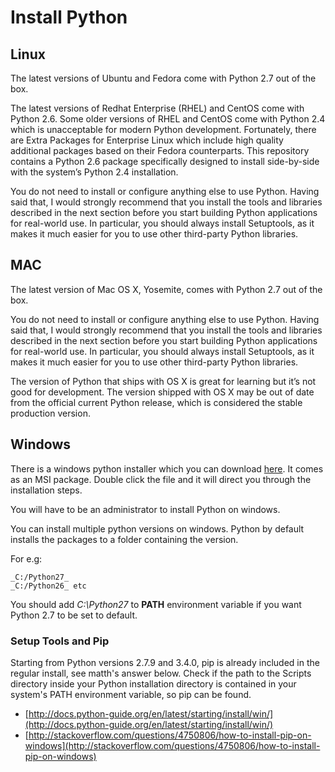# Install Python

## Linux

The latest versions of Ubuntu and Fedora come with Python 2.7 out of the box.

The latest versions of Redhat Enterprise (RHEL) and CentOS come with Python 2.6. Some older versions of RHEL and CentOS come with Python 2.4 which is unacceptable for modern Python development. Fortunately, there are Extra Packages for Enterprise Linux which include high quality additional packages based on their Fedora counterparts. This repository contains a Python 2.6 package specifically designed to install side-by-side with the system’s Python 2.4 installation.

You do not need to install or configure anything else to use Python. Having said that, I would strongly recommend that you install the tools and libraries described in the next section before you start building Python applications for real-world use. In particular, you should always install Setuptools, as it makes it much easier for you to use other third-party Python libraries.

## MAC

The latest version of Mac OS X, Yosemite, comes with Python 2.7 out of the box.

You do not need to install or configure anything else to use Python. Having said that, I would strongly recommend that you install the tools and libraries described in the next section before you start building Python applications for real-world use. In particular, you should always install Setuptools, as it makes it much easier for you to use other third-party Python libraries.

The version of Python that ships with OS X is great for learning but it’s not good for development. The version shipped with OS X may be out of date from the official current Python release, which is considered the stable production version.

## Windows

There is a windows python installer which you can download [here](https://www.python.org/ftp/python/2.7.9/python-2.7.9.msi). It comes as an MSI package. Double click the file and it will direct you through the installation steps. 

You will have to be an administrator to install Python on windows.

You can install multiple python versions on windows. Python by default installs the packages to a folder containing the version.

For e.g: 

	_C:/Python27_
	_C:/Python26_ etc

You should add _C:\Python27_ to **PATH** environment variable if you want Python 2.7 to be set to default.

### Setup Tools and Pip

Starting from Python versions 2.7.9 and 3.4.0, pip is already included in the regular install, see matth's answer below. Check if the path to the Scripts directory inside your Python installation directory is contained in your system's PATH environment variable, so pip can be found.



* [http://docs.python-guide.org/en/latest/starting/install/win/](http://docs.python-guide.org/en/latest/starting/install/win/)
* [http://stackoverflow.com/questions/4750806/how-to-install-pip-on-windows](http://stackoverflow.com/questions/4750806/how-to-install-pip-on-windows)

